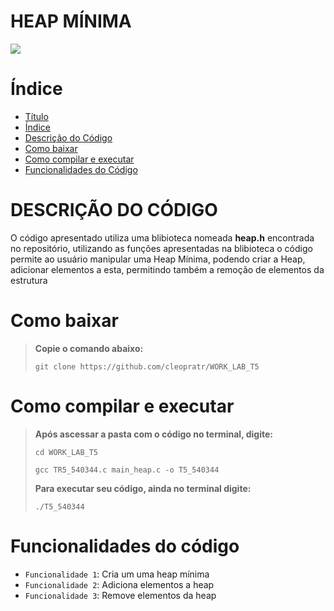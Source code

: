 # HEAP MÍNIMA
<img src="http://img.shields.io/static/v1?label=STATUS&message=FINALIZADO&color=GREEN&style=for-the-badge"/>
</p>


# Índice 

* [Título](#heap-mínima)
* [Índice](#índice)
* [Descrição do Código](#descrição-do-código)
* [Como baixar](#como-baixar)
* [Como compilar e executar](#como-compilar-e-executar)
* [Funcionalidades do Código](#funcionalidades-do-código)

# DESCRIÇÃO DO CÓDIGO 

O código apresentado utiliza uma blibioteca nomeada **heap.h** encontrada no repositório, utilizando as funções apresentadas na blibioteca o código permite ao usuário manipular uma Heap Mínima, podendo criar a Heap, adicionar elementos a esta, permitindo também a remoção de elementos da estrutura


# Como baixar 

> **Copie o comando abaixo:**
> 
> ```git clone https://github.com/cleopratr/WORK_LAB_T5```

# Como compilar e executar

> **Após ascessar a pasta com o código no terminal, digite:**
> 
> ```cd WORK_LAB_T5```
>
> ```gcc TR5_540344.c main_heap.c -o T5_540344```
> 
> **Para executar seu código, ainda no terminal digite:** 
> 
> ```./T5_540344```

# Funcionalidades do código

- `Funcionalidade 1`: Cria um uma heap mínima
- `Funcionalidade 2`: Adiciona elementos a heap
- `Funcionalidade 3`: Remove elementos da heap


